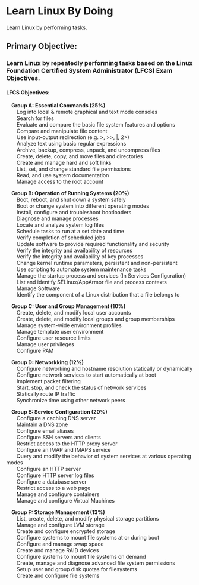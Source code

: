 # Learn Linux By Doing
Learn Linux by performing tasks.

## Primary Objective: 
### Learn Linux by repeatedly performing tasks based on the Linux Foundation Certified System Administrator (LFCS) Exam Objectives.

#### LFCS Objectives:  
&emsp;__Group A: Essential Commands (25%)__  
&emsp;&emsp;Log into local & remote graphical and text mode consoles  
&emsp;&emsp;Search for files  
&emsp;&emsp;Evaluate and compare the basic file system features and options  
&emsp;&emsp;Compare and manipulate file content  
&emsp;&emsp;Use input-output redirection (e.g. >, >>, |, 2>)  
&emsp;&emsp;Analyze text using basic regular expressions  
&emsp;&emsp;Archive, backup, compress, unpack, and uncompress files  
&emsp;&emsp;Create, delete, copy, and move files and directories  
&emsp;&emsp;Create and manage hard and soft links  
&emsp;&emsp;List, set, and change standard file permissions  
&emsp;&emsp;Read, and use system documentation  
&emsp;&emsp;Manage access to the root account  
  
 &emsp;__Group B: Operation of Running Systems (20%)__  
&emsp;&emsp;Boot, reboot, and shut down a system safely  
&emsp;&emsp;Boot or change system into different operating modes  
&emsp;&emsp;Install, configure and troubleshoot bootloaders  
&emsp;&emsp;Diagnose and manage processes  
&emsp;&emsp;Locate and analyze system log files  
&emsp;&emsp;Schedule tasks to run at a set date and time  
&emsp;&emsp;Verify completion of scheduled jobs  
&emsp;&emsp;Update software to provide required functionality and security  
&emsp;&emsp;Verify the integrity and availability of resources  
&emsp;&emsp;Verify the integrity and availability of key processes  
&emsp;&emsp;Change kernel runtime parameters, persistent and non-persistent  
&emsp;&emsp;Use scripting to automate system maintenance tasks  
&emsp;&emsp;Manage the startup process and services (In Services Configuration)  
&emsp;&emsp;List and identify SELinux/AppArmor file and process contexts  
&emsp;&emsp;Manage Software  
&emsp;&emsp;Identify the component of a Linux distribution that a file belongs to  
      
 &emsp;__Group C: User and Group Management (10%)__   
&emsp;&emsp;Create, delete, and modify local user accounts  
&emsp;&emsp;Create, delete, and modify local groups and group memberships  
&emsp;&emsp;Manage system-wide environment profiles  
&emsp;&emsp;Manage template user environment  
&emsp;&emsp;Configure user resource limits  
&emsp;&emsp;Manage user privileges  
&emsp;&emsp;Configure PAM     
      
 &emsp;__Group D: Networkking (12%)__      
&emsp;&emsp;Configure networking and hostname resolution statically or dynamically  
&emsp;&emsp;Configure network services to start automatically at boot  
&emsp;&emsp;Implement packet filtering  
&emsp;&emsp;Start, stop, and check the status of network services  
&emsp;&emsp;Statically route IP traffic  
&emsp;&emsp;Synchronize time using other network peers  
     
 &emsp;__Group E: Service Configuration (20%)__    
&emsp;&emsp;Configure a caching DNS server  
&emsp;&emsp;Maintain a DNS zone  
&emsp;&emsp;Configure email aliases  
&emsp;&emsp;Configure SSH servers and clients  
&emsp;&emsp;Restrict access to the HTTP proxy server  
&emsp;&emsp;Configure an IMAP and IMAPS service  
&emsp;&emsp;Query and modify the behavior of system services at various operating modes  
&emsp;&emsp;Configure an HTTP server  
&emsp;&emsp;Configure HTTP server log files  
&emsp;&emsp;Configure a database server  
&emsp;&emsp;Restrict access to a web page  
&emsp;&emsp;Manage and configure containers  
&emsp;&emsp;Manage and configure Virtual Machines  
    
 &emsp;__Group F: Storage Management (13%)__   
&emsp;&emsp;List, create, delete, and modify physical storage partitions  
&emsp;&emsp;Manage and configure LVM storage  
&emsp;&emsp;Create and configure encrypted storage  
&emsp;&emsp;Configure systems to mount file systems at or during boot  
&emsp;&emsp;Configure and manage swap space  
&emsp;&emsp;Create and manage RAID devices  
&emsp;&emsp;Configure systems to mount file systems on demand  
&emsp;&emsp;Create, manage and diagnose advanced file system permissions  
&emsp;&emsp;Setup user and group disk quotas for filesystems  
&emsp;&emsp;Create and configure file systems      
